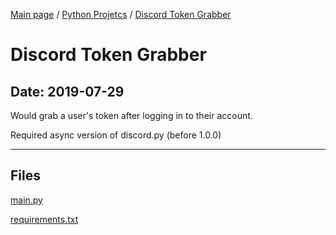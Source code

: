 [Main page](/) / [Python Projetcs](/python) / [Discord Token Grabber](/python/2019-07-29_Discord_Token_Grabber)

# Discord Token Grabber

## Date: 2019-07-29

Would grab a user's token after logging in to their account.

Required async version of discord.py (before 1.0.0)

-----

## Files

[main.py](main.py)

[requirements.txt](requirements.txt)